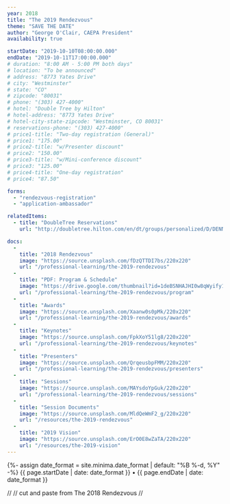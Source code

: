 ```yaml
---
year: 2018
title: "The 2019 Rendezvous"
theme: "SAVE THE DATE"
author: "George O'Clair, CAEPA President"
availability: true

startDate: "2019-10-10T08:00:00.000"
endDate: "2019-10-11T17:00:00.000"
# duration: "8:00 AM - 5:00 PM both days"
# location: "To be announced"
# address: "8773 Yates Drive"
# city: "Westminster"
# state: "CO"
# zipcode: "80031"
# phone: "(303) 427-4000"
# hotel: "Double Tree by Hilton"
# hotel-address: "8773 Yates Drive"
# hotel-city-state-zipcode: "Westminster, CO 80031"
# reservations-phone: "(303) 427-4000"
# price1-title: "Two-day registration (General)"
# price1: "175.00"
# price2-title: "w/Presenter discount"
# price2: "150.00"
# price3-title: "w/Mini-conference discount"
# price3: "125.00"
# price4-title: "One-day registration"
# price4: "87.50"

forms:
  - "rendezvous-registration"
  - "application-ambassador"

relatedItems:
  - title: "DoubleTree Reservations"
    url: "http://doubletree.hilton.com/en/dt/groups/personalized/D/DENNSDT-CAE-20181021/index.jhtml"

docs:
  -
    title: "2018 Rendezvous"
    image: "https://source.unsplash.com/fDzQTTDI7bs/220x220"
    url: "/professional-learning/the-2019-rendezvous"
  -
    title: "PDF: Program & Schedule"
    image: "https://drive.google.com/thumbnail?id=1deBSNHAJHI0w8qWyify1c7wwD_X9uNQR"
    url: "/professional-learning/the-2019-rendezvous/program"
  -
    title: "Awards"
    image: "https://source.unsplash.com/Xaanw0s0pMk/220x220"
    url: "/professional-learning/the-2019-rendezvous/awards"
  -
    title: "Keynotes"
    image: "https://source.unsplash.com/FpkXoY51lg8/220x220"
    url: "/professional-learning/the-2019-rendezvous/keynotes"
  -
    title: "Presenters"
    image: "https://source.unsplash.com/QrqeusbpFMM/220x220"
    url: "/professional-learning/the-2019-rendezvous/presenters"
  -
    title: "Sessions"
    image: "https://source.unsplash.com/MAYsdoYpGuk/220x220"
    url: "/professional-learning/the-2019-rendezvous/sessions"
  -
    title: "Session Documents"
    image: "https://source.unsplash.com/MldQeWmF2_g/220x220"
    url: "/resources/the-2019-rendezvous"
  -
    title: "2019 Vision"
    image: "https://source.unsplash.com/ErO0E8wZaTA/220x220"
    url: "/resources/the-2019-vision"
---
```


<article itemscope itemtype="http://schema.org/Event">
  <span itemprop="name" content="{{ page.title }}" />
  <span itemprop="description" content="{{ page.theme }}" />
  <p class="post-meta">
    <time datetime="{{ page.startDate | date_to_xmlschema }}" itemprop="startDate">
      {%- assign date_format = site.minima.date_format | default: "%B %-d, %Y" -%}
      {{ page.startDate | date: date_format }}
    </time>
      •
    <time datetime="{{ page.endDate | date_to_xmlschema }}" itemprop="endDate">
      {{ page.endDate | date: date_format }}
    </time>
  </p>
  
  //
  // cut and paste from The 2018 Rendezvous
  //

</article>
